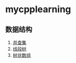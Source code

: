 # mycpplearning

## 数据结构
1. [并查集](数据结构/并查集/模板.cpp)
2. [线段树](数据结构/树状数组/模板.cpp)
3. [树状数组](数据结构/树状数组/模板.cpp)
